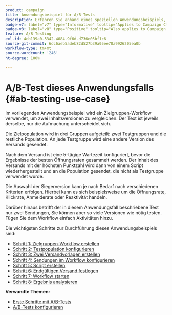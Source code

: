 ```yaml
---
product: campaign
title: Anwendungsbeispiel für A/B-Tests
description: Erfahren Sie anhand eines speziellen Anwendungsbeispiels, wie Sie A/B-Tests durchführen
badge-v7: label="v7" type="Informative" tooltip="Applies to Campaign Classic v7"
badge-v8: label="v8" type="Positive" tooltip="Also applies to Campaign v8"
feature: A/B Testing
exl-id: 4eb139a0-5342-4084-9f6d-d736e05bf1c6
source-git-commit: 6dc6aeb5adeb82d527b39a05ee70a9926205ea0b
workflow-type: tm+mt
source-wordcount: '246'
ht-degree: 100%

---
```


# A/B-Test dieses Anwendungsfalls {#ab-testing-use-case}



Im vorliegenden Anwendungsbeispiel wird ein Zielgruppen-Workflow verwendet, um zwei Inhaltsversionen zu vergleichen. Der Text ist jeweils derselbe, nur die Aufmachung unterscheidet sich.

Die Zielpopulation wird in drei Gruppen aufgeteilt: zwei Testgruppen und die restliche Population. An jede Testgruppe wird eine andere Version des Versands gesendet.

Nach dem Versand ist eine 5-tägige Wartezeit konfiguriert, bevor die Ergebnisse der besten Öffnungsraten gesammelt werden. Der Inhalt des Versands mit der höchsten Punktzahl wird dann von einem Script wiederhergestellt und an die Population gesendet, die nicht als Testgruppe verwendet wurde.

Die Auswahl der Siegerversion kann je nach Bedarf nach verschiedenen Kriterien erfolgen. Hierbei kann es sich beispielsweise um die Öffnungsrate, Klickrate, Anmelderate oder Reaktivität handeln.

Darüber hinaus betrifft der in diesem Anwendungsfall beschriebene Test nur zwei Sendungen, Sie können aber so viele Versionen wie nötig testen. Fügen Sie dem Workflow einfach Aktivitäten hinzu.

Die wichtigsten Schritte zur Durchführung dieses Anwendungsbeispiels sind:

* [Schritt 1: Zielgruppen-Workflow erstellen](a-b-testing-uc-targeting-workflow.md)
* [Schritt 2: Testpopulation konfigurieren](a-b-testing-uc-population-samples.md)
* [Schritt 3: Zwei Versandvorlagen erstellen](a-b-testing-uc-delivery-templates.md)
* [Schritt 4: Sendungen im Workflow konfigurieren](a-b-testing-uc-configuring-deliveries.md)
* [Schritt 5: Script erstellen](a-b-testing-uc-script.md)
* [Schritt 6: Endgültigen Versand festlegen](a-b-testing-uc-final-delivery.md)
* [Schritt 7: Workflow starten](a-b-testing-uc-start-workflow.md)
* [Schritt 8: Ergebnis analysieren](a-b-testing-uc-analyzing.md)

**Verwandte Themen:**

* [Erste Schritte mit A/B-Tests](get-started-a-b-testing.md)
* [A/B-Tests konfigurieren](configuring-a-b-testing.md)

